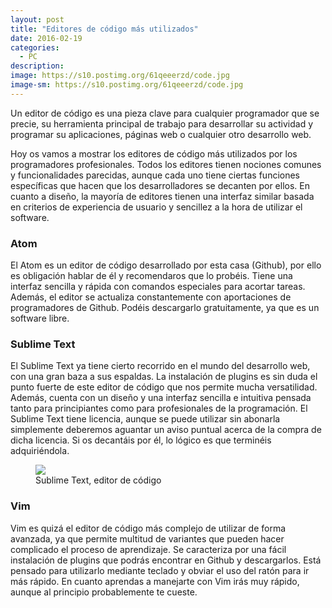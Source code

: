 ```yaml
---
layout: post
title: "Editores de código más utilizados"
date: 2016-02-19
categories:
  - PC
description: 
image: https://s10.postimg.org/61qeeerzd/code.jpg
image-sm: https://s10.postimg.org/61qeeerzd/code.jpg
---
```

Un editor de código es una pieza clave para cualquier programador que se precie, su herramienta principal de trabajo para desarrollar su actividad y programar su aplicaciones, páginas web o cualquier otro desarrollo web.

Hoy os vamos a mostrar los editores de código más utilizados por los programadores profesionales. Todos los editores tienen nociones comunes y funcionalidades parecidas, aunque cada uno tiene ciertas funciones específicas que hacen que los desarrolladores se decanten por ellos. En cuanto a diseño, la mayoría de editores tienen una interfaz similar basada en criterios de experiencia de usuario y sencillez a la hora de utilizar el software.

<h3>Atom</h3>

El Atom es un editor de código desarrollado por esta casa (Github), por ello es obligación hablar de él y recomendaros que lo probéis. Tiene una interfaz sencilla y rápida con comandos especiales para acortar tareas. Además, el editor se actualiza constantemente con aportaciones de programadores de Github. Podéis descargarlo gratuitamente, ya que es un software libre.

<h3>Sublime Text</h3>

El Sublime Text ya tiene cierto recorrido en el mundo del desarrollo web, con una gran baza a sus espaldas. La instalación de plugins es sin duda el punto fuerte de este editor de código que nos permite mucha versatilidad. Además, cuenta con un diseño y una interfaz sencilla e intuitiva pensada tanto para principiantes como para profesionales de la programación. El Sublime Text tiene licencia, aunque se puede utilizar sin abonarla simplemente deberemos aguantar un aviso puntual acerca de la compra de dicha licencia. Si os decantáis por él, lo lógico es que terminéis adquiriéndola.

<figure>
  <img src="https://s22.postimg.org/a4rba5typ/pexels-photo-246141.jpg"/>
  <figcaption>Sublime Text, editor de código</figcaption>
</figure>

<h3>Vim</h3>

Vim es quizá el editor de código más complejo de utilizar de forma avanzada, ya que permite multitud de variantes que pueden hacer complicado el proceso de aprendizaje. Se caracteriza por una fácil instalación de plugins que podrás encontrar en Github y descargarlos.  Está pensado para utilizarlo mediante teclado y obviar el uso del ratón para ir más rápido. En cuanto aprendas a manejarte con Vim irás muy rápido, aunque al principio probablemente te cueste.
